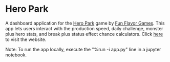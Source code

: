 # Hero Park
A dashboard application for the [Hero Park](https://play.google.com/store/apps/details?id=com.FunFlavorGames.HeroPark)
game by [Fun Flavor Games](https://www.funflavorgames.com/). 
This app lets users interact with the production speed, daily challenge, monster plus hero stats, and break plus status effect chance 
calculators. Click [here](https://hp-help.herokuapp.com/) to visit the website.

Note: To run the app locally, execute the "%run -i app.py" line in a jupyter notebook.